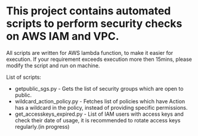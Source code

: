 # This project contains automated scripts to perform security checks on AWS IAM and VPC.

All scripts are written for AWS lambda function, to make it easier for execution. If your requirement exceeds execution more then 15mins, please modify the script and run on machine.

List of scripts:

- getpublic_sgs.py - Gets the list of security groups which are open to public.
- wildcard_action_policy.py - Fetches list of policies which have Action has a wildcard in the policy, instead of providing specific permissions.
- get_accesskeys_expired.py - List of IAM users with access keys and check their date of usage, it is recommended to rotate access keys regularly.(in progress)
